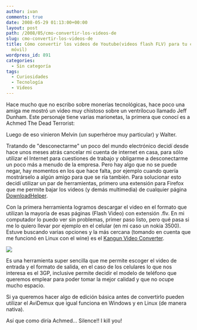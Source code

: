 ```yaml
---
author: ivan
comments: true
date: 2008-05-29 01:13:00+00:00
layout: post
path: /2008/05/cmo-convertir-los-videos-de
slug: cmo-convertir-los-videos-de
title: Cómo convertir los videos de Youtube(videos flash FLV) para tu celular (teléfono
  móvil)
wordpress_id: 891
categories:
  - Sin categoría
tags:
  - Curiosidades
  - Tecnología
  - Videos
---
```


Hace mucho que no escribo sobre monerías tecnológicas, hace poco una amiga me mostró un video muy chistoso sobre un ventrílocuo llamado Jeff Dunham. Este personaje tiene varias marionetas, la primera que conocí es a Achmed The Dead Terrorist:

[](http://www.youtube.com/v/1uwOL4rB-go&hl=en)

Luego de eso vinieron Melvin (un superhéroe muy particular) y Walter.

Tratando de "desconectarme" un poco del mundo electrónico decidí desde hace unos meses atrás cancelar mi cuenta de internet en casa, para sólo utilizar el Internet para cuestiones de trabajo y obligarme a desconectarme un poco más a menudo de la empresa. Pero hay algo que no se puede negar, hay momentos en los que hace falta, por ejemplo cuando quería mostrárselo a algún amigo para que se ría también. Para solucionar esto decidí utilizar un par de herramientas, primero una extensión para Firefox que me permite bajar los videos (y demás multimedia) de cualquier página [DownloadHelper](http://www.downloadhelper.net/).

Con la primera herramienta logramos descargar el video en el formato que utilizan la mayoría de esas páginas (Flash Video) con extensión .flv. En mi computador lo puedo ver sin problemas, primer paso listo, pero qué pasa si me lo quiero llevar por ejemplo en el celular (en mi caso un nokia 3500). Estuve buscando varias opciones y la más cercana (tomando en cuenta que me funcionó en Linux con el wine) es el [Kangun Video Converter](http://www.kangun.com/KVC.htm).

[![](http://ivan.campananaranjo.com/wp-content/uploads/2008/05/Pantallazo-Kangun-video-converter.png)](http://1.bp.blogspot.com/_T2UWuNJg3dQ/SD3IkCwxqpI/AAAAAAAAAXk/hUEsb38_50o/s1600-h/Pantallazo-Kangun+video+converter.png)

Es una herramienta super sencilla que me permite escoger el video de entrada y el formato de salida, en el caso de los celulares lo que nos interesa es el 3GP, inclusive permite decidir el modelo de teléfono que queremos emplear para poder tomar la mejor calidad y que no ocupe mucho espacio.

Si ya queremos hacer algo de edición básica antes de convertirlo pueden utilizar el AviDemux que igual funciona en Windows y en Linux (de manera nativa).

Así que como diría Achmed... Silence!! I kill you!
